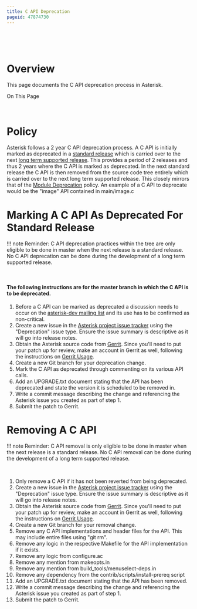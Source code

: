 ```yaml
---
title: C API Deprecation
pageid: 47874730
---
```


 

 

Overview
========

This page documents the C API deprecation process in Asterisk.

On This Page 

 

Policy
======

Asterisk follows a 2 year C API deprecation process. A C API is initially marked as deprecated in a [standard release](/Software-Configuration-Management-Policies) which is carried over to the next [long term supported release](/Software-Configuration-Management-Policies). This provides a period of 2 releases and thus 2 years where the C API is marked as deprecated. In the next standard release the C API is then removed from the source code tree entirely which is carried over to the next long term supported release. This closely mirrors that of the [Module Deprecation](/Development/Policies-and-Procedures/Module-Deprecation) policy. An example of a C API to deprecate would be the "image" API contained in main/image.c

Marking A C API As Deprecated For Standard Release
==================================================




!!! note 
    Reminder: C API deprecation practices within the tree are only eligible to be done in master when the next release is a standard release. No C API deprecation can be done during the development of a long term supported release.

      
[//]: # (end-note)



 

#### The following instructions are for the master branch in which the C API is to be deprecated.

1. Before a C API can be marked as deprecated a discussion needs to occur on the [asterisk-dev mailing list](http://lists.digium.com/pipermail/asterisk-dev/) and its use has to be confirmed as non-critical.
2. Create a new issue in the [Asterisk project issue tracker](https://github.com/asterisk/asterisk/issues/) using the "Deprecation" issue type. Ensure the issue summary is descriptive as it will go into release notes.
3. Obtain the Asterisk source code from [Gerrit](https://gerrit.asterisk.org). Since you'll need to put your patch up for review, make an account in Gerrit as well, following the instructions on [Gerrit Usage](/Development/Policies-and-Procedures/Historical-Policies-and-Procedures/Code-Review/Gerrit-Usage).
4. Create a new Git branch for your deprecation change.
5. Mark the C API as deprecated through commenting on its various API calls.
6. Add an UPGRADE.txt document stating that the API has been deprecated and state the version it is scheduled to be removed in.
7. Write a commit message describing the change and referencing the Asterisk issue you created as part of step 1.
8. Submit the patch to Gerrit.

Removing A C API
================




!!! note 
    Reminder: C API removal is only eligible to be done in master when the next release is a standard release. No C API removal can be done during the development of a long term supported release.

      
[//]: # (end-note)



 

1. Only remove a C API if it has not been reverted from being deprecated.
2. Create a new issue in the [Asterisk project issue tracker](https://github.com/asterisk/asterisk/issues/) using the "Deprecation" issue type. Ensure the issue summary is descriptive as it will go into release notes.
3. Obtain the Asterisk source code from [Gerrit](https://gerrit.asterisk.org/). Since you'll need to put your patch up for review, make an account in Gerrit as well, following the instructions on [Gerrit Usage](/Development/Policies-and-Procedures/Historical-Policies-and-Procedures/Code-Review/Gerrit-Usage).
4. Create a new Git branch for your removal change.
5. Remove any C API implementations and header files for the API. This may include entire files using "git rm".
6. Remove any logic in the respective Makefile for the API implementation if it exists.
7. Remove any logic from configure.ac
8. Remove any mention from makeopts.in
9. Remove any mention from build_tools/menuselect-deps.in
10. Remove any dependency from the contrib/scripts/install-prereq script
11. Add an UPGRADE.txt document stating that the API has been removed.
12. Write a commit message describing the change and referencing the Asterisk issue you created as part of step 1.
13. Submit the patch to Gerrit.

